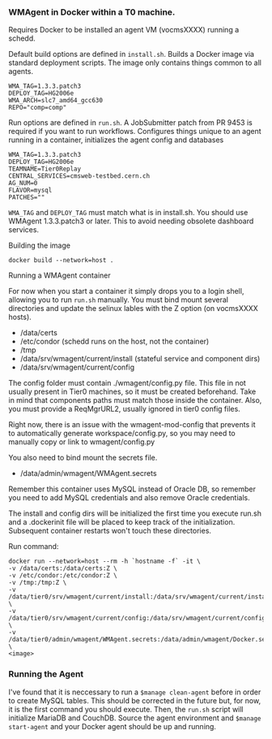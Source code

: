 ### WMAgent in Docker within a T0 machine.

Requires Docker to be installed an agent VM (vocmsXXXX) running a schedd.

Default build options are defined in `install.sh`. Builds a Docker image via standard deployment scripts. The image only contains things common to all agents. 
```
WMA_TAG=1.3.3.patch3
DEPLOY_TAG=HG2006e
WMA_ARCH=slc7_amd64_gcc630
REPO="comp=comp"
```

Run options are defined in `run.sh`. A JobSubmitter patch from PR 9453 is required if you want to run workflows. Configures things unique to an agent running in a container, initializes the agent config and databases
```
WMA_TAG=1.3.3.patch3
DEPLOY_TAG=HG2006e
TEAMNAME=Tier0Replay
CENTRAL_SERVICES=cmsweb-testbed.cern.ch
AG_NUM=0
FLAVOR=mysql
PATCHES=""
```
`WMA_TAG` and `DEPLOY_TAG` must match what is in install.sh. You should use WMAgent 1.3.3.patch3 or later. This to avoid needing obsolete dashboard services.

Building the image

```
docker build --network=host .
```

Running a WMAgent container

For now when you start a container it simply drops you to a login shell, allowing you to run `run.sh` manually. You must bind mount several directories and update the selinux lables with the Z option (on vocmsXXXX hosts).
* /data/certs
* /etc/condor (schedd runs on the host, not the container)
* /tmp
* /data/srv/wmagent/current/install (stateful service and component dirs)
* /data/srv/wmagent/current/config

The config folder must contain ./wmagent/config.py file. This file in not usually present in Tier0 machines, so it must be created beforehand. Take in mind that components paths must match those inside the container. Also, you must provide a ReqMgrURL2, usually ignored in tier0 config files. 

Right now, there is an issue with the wmagent-mod-config that prevents it to automatically generate workspace/config.py, so you may need to manually copy or link to wmagent/config.py

You also need to bind mount the secrets file.
* /data/admin/wmagent/WMAgent.secrets

Remember this container uses MySQL instead of Oracle DB, so remember you need to add MySQL credentials and also remove Oracle credentials. 

The install and config dirs will be initialized the first time you execute run.sh and a .dockerinit file will be placed to keep track of the initialization. Subsequent container restarts won't touch these directories.

Run command:
```
docker run --network=host --rm -h `hostname -f` -it \
-v /data/certs:/data/certs:Z \
-v /etc/condor:/etc/condor:Z \
-v /tmp:/tmp:Z \
-v /data/tier0/srv/wmagent/current/install:/data/srv/wmagent/current/install:Z \
-v /data/tier0/srv/wmagent/current/config:/data/srv/wmagent/current/config:Z \
-v /data/tier0/admin/wmagent/WMAgent.secrets:/data/admin/wmagent/Docker.secrets:Z \
<image>
```

### Running the Agent

I've found that it is neccessary to run a `$manage clean-agent` before in order to create MySQL tables. This should be corrected in the future but, for now, it is the first command you should execute. Then, the `run.sh` script will initialize MariaDB and CouchDB. Source the agent environment and `$manage start-agent` and your Docker agent should be up and running.



